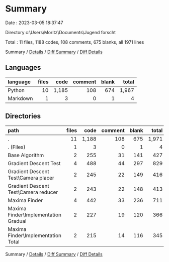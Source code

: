 # Summary

Date : 2023-03-05 18:37:47

Directory c:\\Users\\Moritz\\Documents\\Jugend forscht

Total : 11 files,  1188 codes, 108 comments, 675 blanks, all 1971 lines

Summary / [Details](details.md) / [Diff Summary](diff.md) / [Diff Details](diff-details.md)

## Languages
| language | files | code | comment | blank | total |
| :--- | ---: | ---: | ---: | ---: | ---: |
| Python | 10 | 1,185 | 108 | 674 | 1,967 |
| Markdown | 1 | 3 | 0 | 1 | 4 |

## Directories
| path | files | code | comment | blank | total |
| :--- | ---: | ---: | ---: | ---: | ---: |
| . | 11 | 1,188 | 108 | 675 | 1,971 |
| . (Files) | 1 | 3 | 0 | 1 | 4 |
| Base Algorithm | 2 | 255 | 31 | 141 | 427 |
| Gradient Descent Test | 4 | 488 | 44 | 297 | 829 |
| Gradient Descent Test\\Camera placer | 2 | 245 | 22 | 149 | 416 |
| Gradient Descent Test\\Camera reducer | 2 | 243 | 22 | 148 | 413 |
| Maxima Finder | 4 | 442 | 33 | 236 | 711 |
| Maxima Finder\\Implementation Gradual | 2 | 227 | 19 | 120 | 366 |
| Maxima Finder\\Implementation Total | 2 | 215 | 14 | 116 | 345 |

Summary / [Details](details.md) / [Diff Summary](diff.md) / [Diff Details](diff-details.md)